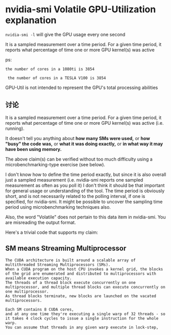 # nvidia-smi Volatile GPU-Utilization explanation

`nvidia-smi -l`  will give the GPU usage every one second

It is a sampled measurement over a time period. For a given time period, it reports what percentage of time one or more GPU kernel(s) was active



ps:
        
    the number of cores in a 1080ti is 3854

     the number of cores in a TESLA V100 is 3854






GPU-Util is not intended to represent the GPU's total processing abilities

## 讨论
It is a sampled measurement over a time period. For a given time period, it reports what percentage of time one or more GPU kernel(s) was active (i.e. running).

It doesn't tell you anything about 
**how many SMs were used,**
or **how "busy" the code was,**
or **what it was doing exactly,**
or **in what way it may have been using memory.**

The above claim(s) can be verified without too much difficulty using a microbenchmarking-type exercise (see below).

I don't know how to define the time period exactly, but since it is also overall just a sampled measurement (i.e. nvidia-smi reports one sampled measurement as often as you poll it) I don't think it should be that important for general usage or understanding of the tool. The time period is obviously short, and is not necessarily related to the polling interval, if one is specified, for nvidia-smi. It might be possible to uncover the sampling time period using microbenchmarking techniques also.

Also, the word "Volatile" does not pertain to this data item in nvidia-smi. You are misreading the output format.

Here's a trivial code that supports my claim:







## SM means Streaming Multiprocessor

    The CUDA architecture is built around a scalable array of multithreaded Streaming Multiprocessors (SMs). 
    When a CUDA program on the host CPU invokes a kernel grid, the blocks of the grid are enumerated and distributed to multiprocessors with available execution capacity. 
    The threads of a thread block execute concurrently on one multiprocessor, and multiple thread blocks can execute concurrently on one multiprocessor. 
    As thread blocks terminate, new blocks are launched on the vacated multiprocessors.

    Each SM contains 8 CUDA cores, 
    and at any one time they're executing a single warp of 32 threads - so it takes 4 clock cycles to issue a single instruction for the whole warp. 
    You can assume that threads in any given warp execute in lock-step,
